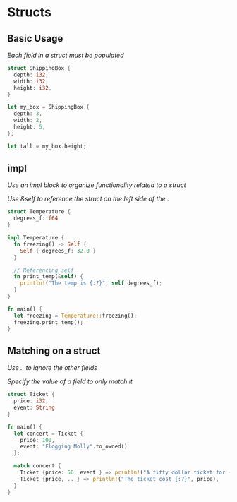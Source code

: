 # Structs

## Basic Usage

_Each field in a struct must be populated_
```rust
struct ShippingBox {
  depth: i32,
  width: i32,
  height: i32,
}

let my_box = ShippingBox {
  depth: 3,
  width: 2,
  height: 5,
};

let tall = my_box.height;
```

## impl

_Use an impl block to organize functionality related to a struct_

_Use &self to reference the struct on the left side of the ._

```rust
struct Temperature {
  degrees_f: f64
}

impl Temperature {
  fn freezing() -> Self {
    Self { degrees_f: 32.0 }
  }

  // Referencing self
  fn print_temp(&self) {
    println!("The temp is {:?}", self.degrees_f);
  }
}

fn main() {
  let freezing = Temperature::freezing();
  freezing.print_temp();
}
```

## Matching on a struct

_Use .. to ignore the other fields_

_Specify the value of a field to only match it_

```rust
struct Ticket {
  price: i32,
  event: String
}

fn main() {
  let concert = Ticket {
    price: 100,
    event: "Flogging Molly".to_owned()
  };

  match concert {
    Ticket {price: 50, event } => println!("A fifty dollar ticket for {:?}", event),
    Ticket {price, .. } => println!("The ticket cost {:?}", price),
  }
}
```